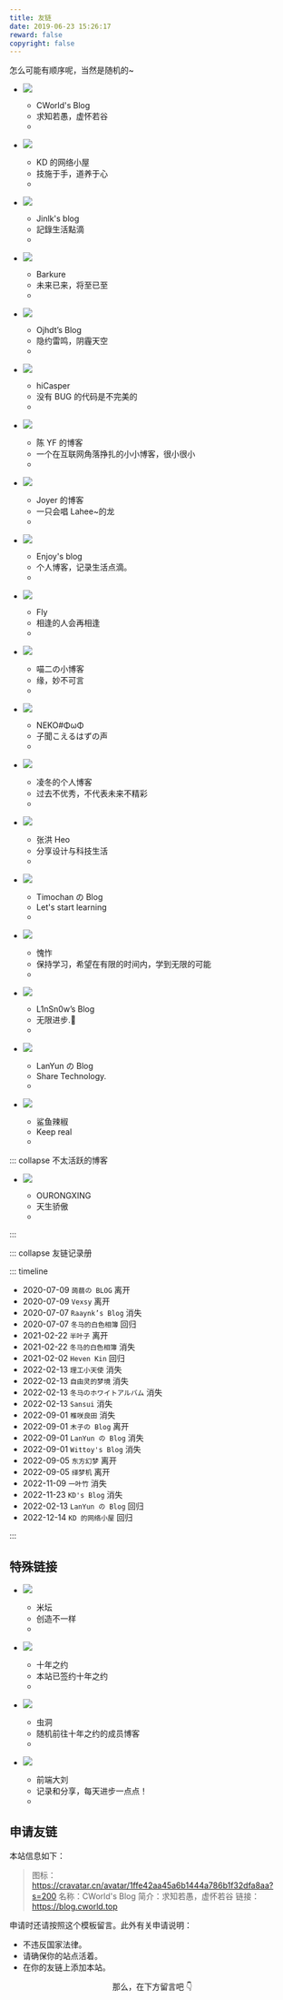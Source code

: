 ```yaml
---
title: 友链
date: 2019-06-23 15:26:17
reward: false
copyright: false
---
```


怎么可能有顺序呢，当然是随机的~

<link href="/static/css/link.min.css" rel="stylesheet">

<div id="f" class="friend">

- ![](https://cravatar.cn/avatar/1ffe42aa45a6b1444a786b1f32dfa8aa)

  - CWorld's Blog
  - 求知若愚，虚怀若谷
  - [](https://blog.cworld.top)

- ![](https://www.kindyear.cn/logo.png)

  - KD 的网络小屋
  - 技施于手，道养于心
  - [](https://www.kindyear.cn/)

- ![](https://avatars.githubusercontent.com/u/45725145?v=4)

  - Jinlk's blog
  - 記錄生活點滴
  - [](https://jinlk.site)

- ![](https://cravatar.cn/avatar/c80a41a5465ee8c279f7b065b029009f)

  - Barkure
  - 未来已来，将至已至
  - [](https://guguga.cn)

- ![](https://blog.ojhdt.com/images/avatar.png)

  - Ojhdt’s Blog
  - 隐约雷鸣，阴霾天空
  - [](https://blog.ojhdt.com)

- ![](https://cravatar.cn/avatar/b9fa18886cd3acb13fcd8ebfb6140c44)

  - hiCasper
  - 没有 BUG 的代码是不完美的
  - [](http://hicasper.com)

- ![](https://npm.elemecdn.com/chenyfan-oss@3)

  - 陈 YF 的博客
  - 一个在互联网角落挣扎的小小博客，很小很小
  - [](https://blog.cyfan.top)

- ![](https://cravatar.cn/avatar/08fcf342df77ad03fcad18399a2fcb74)

  - Joyer 的博客
  - 一只会唱 Lahee~的龙
  - [](https://blog.joyer.top)

- ![](https://mcenjoy.cn/avatar)

  - Enjoy's blog
  - 个人博客，记录生活点滴。
  - [](https://mcenjoy.cn)

- ![](https://img1.baidu.com/it/u=1214290448,1946399589&fm=253&fmt=auto)

  - Fly
  - 相逢的人会再相逢
  - [](http://flyme.cf)

- ![](https://www.miaoer.xyz/weblogo.jpg)

  - 喵二の小博客
  - 缘，妙不可言
  - [](https://www.miaoer.xyz)

- ![](http://q1.qlogo.cn/g?b=qq&nk=1253496010@qq.com&s=640)

  - NEKO#ΦωΦ
  - 子聞こえるはずの声
  - [](https://blog.jamsg.cn)

- ![](https://blog.lyr-2000.xyz/avatar.png)

  - 凌冬的个人博客
  - 过去不优秀，不代表未来不精彩
  - [](https://blog.lyr-2000.xyz)

- ![](https://cravatar.cn/avatar/62d8c76b1fd8822cd95efe0abec26b70)

  - 张洪 Heo
  - 分享设计与科技生活
  - [](https://blog.zhheo.com)

- ![](https://api.timochan.cn/apc/objects/icon/svhozp8tzm9vv9tu1v.png)

  - Timochan の Blog
  - Let's start learning
  - [](https://www.timochan.cn/)

- ![](https://kuizuo.cn/img/icons/icon-192.png)

  - 愧怍
  - 保持学习，希望在有限的时间内，学到无限的可能
  - [](https://kuizuo.cn/)

- ![](https://blog.linsnow.cn/img/avatar.png)

  - L1nSn0w’s Blog
  - 无限进步.🎈
  - [](https://blog.linsnow.cn/)

- ![](https://lanyundev.com/img/logo.jpg.webp)

  - LanYun の Blog
  - Share Technology.
  - [](https://lanyundev.com/)

- ![](https://blog.cworld.top/static/img/links/鲨鱼辣椒.jpg)

  - 鲨鱼辣椒
  - Keep real
  - [](http://lilhu-coppa.top/)

</div>

::: collapse 不太活跃的博客

<div id="f">

- ![](https://cravatar.cn/avatar/27bfab48edf72b1cda99f9bcbe286a78)

  - OURONGXING
  - 天生骄傲
  - [](https://orxing.top)

</div>

:::

::: collapse 友链记录册

::: timeline

- 2020-07-09 `蒟蒻の BLOG` 离开
- 2020-07-09 `Vexsy` 离开
- 2020-07-07 `Raaynk’s Blog` 消失
- 2020-07-07 `冬马的白色相簿` 回归
- 2021-02-22 `半叶子` 离开
- 2021-02-22 `冬马的白色相簿` 消失
- 2021-02-02 `Heven Kin` 回归
- 2022-02-13 `理工小天使` 消失
- 2022-02-13 `自由灵的梦境` 消失
- 2022-02-13 `冬马のホワイトアルバム` 消失
- 2022-02-13 `Sansui` 消失
- 2022-09-01 `椎咲良田` 消失
- 2022-09-01 `木子の Blog` 离开
- 2022-09-01 `LanYun の Blog` 消失
- 2022-09-01 `Wittoy's Blog` 消失
- 2022-09-05 `东方幻梦` 离开
- 2022-09-05 `绎梦机` 离开
- 2022-11-09 `一叶竹` 消失
- 2022-11-23 `KD's Blog` 消失
- 2022-02-13 `LanYun の Blog` 回归
- 2022-12-14 `KD 的网络小屋` 回归

:::

## 特殊链接

<div id="f">

- ![](https://static.cloudflare.ltd/Bandbbs_CDN/PWA/pwa_icon_192.png)

  - 米坛
  - 创造不一样
  - [](https://www.bandbbs.cn)

- ![](https://avatars.githubusercontent.com/u/39395618?s=200&v=4)

  - 十年之约
  - 本站已签约十年之约
  - [](https://www.foreverblog.cn)

- ![](https://blog.cworld.top/static/img/links/wormhole.png)

  - 虫洞
  - 随机前往十年之约的成员博客
  - [](https://www.foreverblog.cn/go.html)

- ![](https://gcore.jsdelivr.net/gh/lzwdot/lzwdot.github.io@gh-pages/img/android-chrome-192x192.png)

  - 前端大刘
  - 记录和分享，每天进步一点点！
  - [](https://lzwdot.com/)

</div>

## 申请友链

本站信息如下：

> 图标：https://cravatar.cn/avatar/1ffe42aa45a6b1444a786b1f32dfa8aa?s=200
> 名称：CWorld's Blog
> 简介：求知若愚，虚怀若谷
> 链接：https://blog.cworld.top

申请时还请按照这个模板留言。此外有关申请说明：

- 不违反国家法律。
- 请确保你的站点活着。
- 在你的友链上添加本站。

<p align="center" style="color:var(--inside-accent-color)">那么，在下方留言吧 👇</p>
